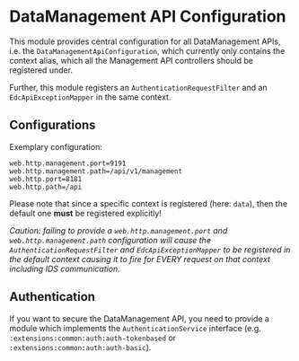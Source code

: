 # DataManagement API Configuration

This module provides central configuration for all DataManagement APIs, i.e. the `DataManagementApiConfiguration`, which
currently only contains the context alias, which all the Management API controllers should be registered under.

Further, this module registers an `AuthenticationRequestFilter` and an `EdcApiExceptionMapper` in the same context.

## Configurations

Exemplary configuration:

```properties
web.http.management.port=9191
web.http.management.path=/api/v1/management
web.http.port=8181
web.http.path=/api
```

Please note that since a specific context is registered (here: `data`), then the default one **must** be registered
explicitly!

_Caution: failing to provide a `web.http.management.port` and `web.http.management.path` configuration will cause
the `AuthenticationRequestFilter` and `EdcApiExceptionMapper` to be registered in the _default_ context causing it to
fire for EVERY request on that context including IDS communication._

## Authentication

If you want to secure the DataManagement API, you need to provide a module which implements the `AuthenticationService`
interface (e.g. `:extensions:common:auth:auth-tokenbased` or `:extensions:common:auth:auth-basic`).
